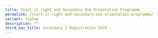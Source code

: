 ```yaml
---
title: Start it right and Secondary One Orientation Programme
permalink: /start-it-right-and-secondary-one-orientation-programme/
variant: tiptap
description: ""
third_nav_title: Secondary 1 Registration 2025
---
```

